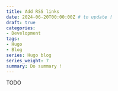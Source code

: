```yaml
---
title: Add RSS links
date: 2024-06-20T00:00:00Z # to update !
draft: true
categories:
- Development
tags:
- Hugo
- Blog
series: Hugo blog
series_weight: 7
summary: Do summary !
---
```


TODO